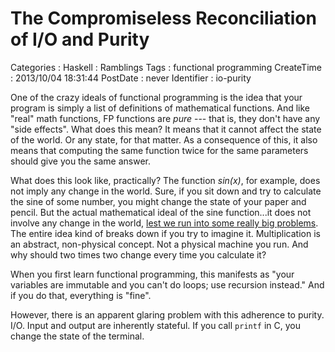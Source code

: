 The Compromiseless Reconciliation of I/O and Purity
===================================================

Categories
:   Haskell
:   Ramblings
Tags
:   functional programming
CreateTime
:   2013/10/04 18:31:44
PostDate
:   never
Identifier
:   io-purity

One of the crazy ideals of functional programming is the idea that your
program is simply a list of definitions of mathematical functions.  And like
"real" math functions, FP functions are *pure* --- that is, they don't have
any "side effects".  What does this mean?  It means that it cannot affect the
state of the world.  Or any state, for that matter.  As a consequence of this,
it also means that computing the same function twice for the same parameters
should give you the same answer.

What does this look like, practically?  The function *sin(x)*, for example,
does not imply any change in the world.  Sure, if you sit down and try to
calculate the sine of some number, you might change the state of your paper
and pencil. But the actual mathematical ideal of the sine function...it does
not involve any change in the world,
[lest we run into some really big problems][smbc]. The entire idea kind of
breaks down if you try to imagine it. Multiplication is an abstract,
non-physical concept.  Not a physical machine you run.  And why should two
times two change every time you calculate it?

[smbc]: http://www.smbc-comics.com/?id=2595

When you first learn functional programming, this manifests as "your variables
are immutable and you can't do loops; use recursion instead."  And if you do
that, everything is "fine".

However, there is an apparent glaring problem with this adherence to purity.
I/O.  Input and output are inherently stateful.  If you call `printf` in C,
you change the state of the terminal.

